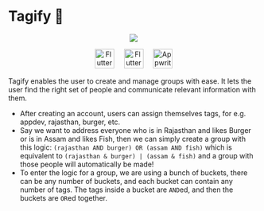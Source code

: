 # Tagify 💬

<p align="center">
  <img src="https://user-images.githubusercontent.com/37345795/205490455-f2794cab-7197-428d-8a53-b9b829f29e29.png"/>
</p>

<p  align="center">
<a  href="https://flutter.dev"  target="_blank"><img  height="39"  src="https://user-images.githubusercontent.com/37345795/205487266-9604e883-3bd3-45a5-b172-f4617d911ee3.png"  alt="Flutter Logo"></a> <a>&nbsp;&nbsp;&nbsp;</a>
<a  href="https://dart.dev/"  target="_blank"><img  height="39"  src="https://user-images.githubusercontent.com/37345795/205487289-bd04321b-3f3a-431d-9c29-7e8e4a22d43f.png"  alt="Flutter Logo"></a> <a>&nbsp;&nbsp;&nbsp;</a>
<a  href="https://firebase.google.com/"  target="_blank"><img  height="39"  src="https://user-images.githubusercontent.com/37345795/205487145-a7ad5e40-71e1-46d5-a828-ef82ee168885.png"  alt="Appwrite Logo"></a>
</p>

Tagify enables the user to create and manage groups with ease. It lets the user find the right set of people and communicate relevant information with them.
- After creating an account, users can assign themselves tags, for e.g. appdev, rajasthan, burger, etc.
- Say we want to address everyone who is in Rajasthan and likes Burger or is in Assam and likes Fish, then we can simply create a group with this logic: `(rajasthan AND burger) OR (assam AND fish)` which is equivalent to `(rajasthan & burger) | (assam & fish)` and a group with those people will automatically be made!
- To enter the logic for a group, we are using a bunch of buckets, there can be any number of buckets, and each bucket can contain any number of tags. The tags inside a bucket are `AND`ed, and then the buckets are `OR`ed together.

